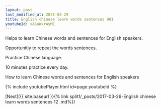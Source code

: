 ```yaml
---
layout: post
last_modified_at: 2021-03-29
title: English chinese learn words sentences 901 
youtubeId: xASuWxrAyME
---
```

 
 
Helps to learn Chinese words and sentences for English speakers.

Opportunitiy to repeat the words sentences. 

Practice Chinese language. 
 
10 minutes practice every day. 
 
How to learn Chinese words and sentences for English speakers 
 
{% include youtubePlayer.html id=page.youtubeId %}
 
 
[Next]({{ site.baseurl }}{% link  split1/_posts/2017-03-26-English chinese learn words sentences 12 .md%})
 
